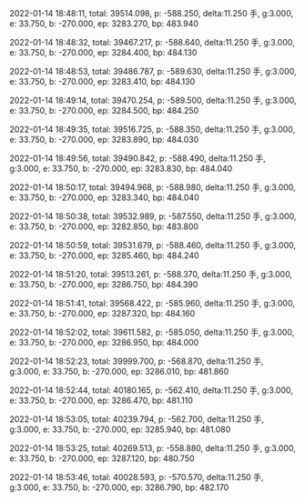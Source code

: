 2022-01-14 18:48:11, total: 39514.098, p: -588.250, delta:11.250 手, g:3.000, e: 33.750, b: -270.000, ep: 3283.270, bp: 483.940

2022-01-14 18:48:32, total: 39467.217, p: -588.640, delta:11.250 手, g:3.000, e: 33.750, b: -270.000, ep: 3284.400, bp: 484.130

2022-01-14 18:48:53, total: 39486.787, p: -589.630, delta:11.250 手, g:3.000, e: 33.750, b: -270.000, ep: 3283.410, bp: 484.130

2022-01-14 18:49:14, total: 39470.254, p: -589.500, delta:11.250 手, g:3.000, e: 33.750, b: -270.000, ep: 3284.500, bp: 484.250

2022-01-14 18:49:35, total: 39516.725, p: -588.350, delta:11.250 手, g:3.000, e: 33.750, b: -270.000, ep: 3283.890, bp: 484.030

2022-01-14 18:49:56, total: 39490.842, p: -588.490, delta:11.250 手, g:3.000, e: 33.750, b: -270.000, ep: 3283.830, bp: 484.040

2022-01-14 18:50:17, total: 39494.968, p: -588.980, delta:11.250 手, g:3.000, e: 33.750, b: -270.000, ep: 3283.340, bp: 484.040

2022-01-14 18:50:38, total: 39532.989, p: -587.550, delta:11.250 手, g:3.000, e: 33.750, b: -270.000, ep: 3282.850, bp: 483.800

2022-01-14 18:50:59, total: 39531.679, p: -588.460, delta:11.250 手, g:3.000, e: 33.750, b: -270.000, ep: 3285.460, bp: 484.240

2022-01-14 18:51:20, total: 39513.261, p: -588.370, delta:11.250 手, g:3.000, e: 33.750, b: -270.000, ep: 3286.750, bp: 484.390

2022-01-14 18:51:41, total: 39568.422, p: -585.960, delta:11.250 手, g:3.000, e: 33.750, b: -270.000, ep: 3287.320, bp: 484.160

2022-01-14 18:52:02, total: 39611.582, p: -585.050, delta:11.250 手, g:3.000, e: 33.750, b: -270.000, ep: 3286.950, bp: 484.000

2022-01-14 18:52:23, total: 39999.700, p: -568.870, delta:11.250 手, g:3.000, e: 33.750, b: -270.000, ep: 3286.010, bp: 481.860

2022-01-14 18:52:44, total: 40180.165, p: -562.410, delta:11.250 手, g:3.000, e: 33.750, b: -270.000, ep: 3286.470, bp: 481.110

2022-01-14 18:53:05, total: 40239.794, p: -562.700, delta:11.250 手, g:3.000, e: 33.750, b: -270.000, ep: 3285.940, bp: 481.080

2022-01-14 18:53:25, total: 40269.513, p: -558.880, delta:11.250 手, g:3.000, e: 33.750, b: -270.000, ep: 3287.120, bp: 480.750

2022-01-14 18:53:46, total: 40028.593, p: -570.570, delta:11.250 手, g:3.000, e: 33.750, b: -270.000, ep: 3286.790, bp: 482.170